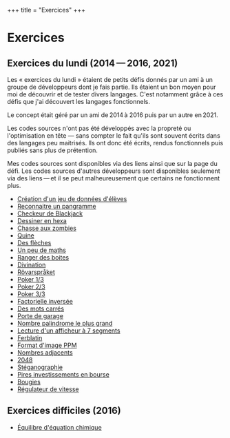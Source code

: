 +++
title = "Exercices"
+++

# Exercices

## Exercices du lundi (2014 — 2016, 2021)

Les « exercices du lundi » étaient de petits défis donnés par un ami à un groupe de développeurs dont je fais partie. Ils étaient un bon moyen pour moi de découvrir et de tester divers langages. C'est notamment grâce à ces défis que j'ai découvert les langages fonctionnels.

Le concept était géré par un ami de 2014 à 2016 puis par un autre en 2021.

Les codes sources n'ont pas été développés avec la propreté ou l'optimisation en tête — sans compter le fait qu'ils sont souvent écrits dans des langages peu maitrisés. Ils ont donc été écrits, rendus fonctionnels puis publiés sans plus de prétention.

Mes codes sources sont disponibles via des liens ainsi que sur la page du défi. Les codes sources d'autres développeurs sont disponibles seulement via des liens — et il se peut malheureusement que certains ne fonctionnent plus.

- [Création d'un jeu de données d'élèves](/exercices/1-creation-d-un-jeu-de-donnees-d-eleves/)
- [Reconnaitre un pangramme](/exercices/2-reconnaitre-un-pangramme/)
- [Checkeur de Blackjack](/exercices/3-checkeur-de-blackjack/)
- [Dessiner en hexa](/exercices/4-dessiner-en-hexa/)
- [Chasse aux zombies](/exercices/5-chasse-aux-zombies/)
- [Quine](/exercices/6-quine/)
- [Des flèches](/exercices/7-des-fleches/)
- [Un peu de maths](/exercices/8-un-peu-de-maths/)
- [Ranger des boites](/exercices/9-ranger-des-boites/)
- [Divination](/exercices/10-divination/)
- [Rövarspråket](/exercices/11-rovarspraket/)
- [Poker 1/3](/exercices/12-poker-1-sur-3/)
- [Poker 2/3](/exercices/13-poker-2-sur-3/)
- [Poker 3/3](/exercices/14-poker-3-sur-3/)
- [Factorielle inversée](/exercices/15-factorielle-inversee/)
- [Des mots carrés](/exercices/16-des-mots-carres/)
- [Porte de garage](/exercices/17-porte-de-garage/)
- [Nombre palindrome le plus grand](/exercices/18-nombre-palindrome-le-plus-grand/)
- [Lecture d'un afficheur à 7 segments](/exercices/19-lecture-afficheur-7-segments/)
- [Ferblatin](/exercices/20-ferblatin/)
- [Format d'image PPM](/exercices/21-format-image-ppm/)
- [Nombres adjacents](/exercices/22-nombres-adjacents/)
- [2048](/exercices/23-2048/)
- [Stéganographie](/exercices/24-steganographie/)
- [Pires investissements en bourse](/exercices/25-pires-investissements-en-bourse/)
- [Bougies](/exercices/26-bougies/)
- [Régulateur de vitesse](/exercices/27-regulateur-de-vitesse/)

## Exercices difficiles (2016)

- [Équilibre d'équation chimique](/exercices/1-equilibre-d-equation-chimique/)
